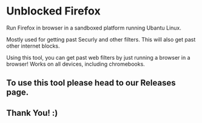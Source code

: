 # Unblocked Firefox
Run Firefox in browser in a sandboxed platform running Ubantu Linux. 

Mostly used for getting past Securly and other filters. This will also get past other internet blocks.

Using this tool, you can get past web filters by just running a browser in a browser! 
Works on all devices, including chromebooks. 

## To use this tool please head to our Releases page.

## Thank You! :)
